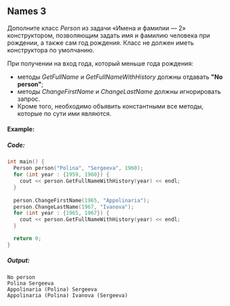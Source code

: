 ## Names 3

Дополните класс *Person* из задачи «Имена и фамилии — 2» конструктором, позволяющим задать имя и фамилию человека при рождении, а также сам год рождения. Класс не должен иметь конструктора по умолчанию.

При получении на вход года, который меньше года рождения:

- методы *GetFullName* и *GetFullNameWithHistory* должны отдавать **"No person"**;
- методы *ChangeFirstName* и *ChangeLastName* должны игнорировать запрос.
- Кроме того, необходимо объявить константными все методы, которые по сути ими являются.

#### Example:

##### Code:
```cpp
int main() {
  Person person("Polina", "Sergeeva", 1960);
  for (int year : {1959, 1960}) {
    cout << person.GetFullNameWithHistory(year) << endl;
  }
  
  person.ChangeFirstName(1965, "Appolinaria");
  person.ChangeLastName(1967, "Ivanova");
  for (int year : {1965, 1967}) {
    cout << person.GetFullNameWithHistory(year) << endl;
  }

  return 0;
}
```

##### Output:
```commandline
No person
Polina Sergeeva
Appolinaria (Polina) Sergeeva
Appolinaria (Polina) Ivanova (Sergeeva)
```

